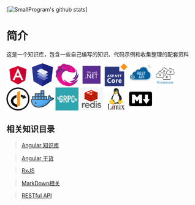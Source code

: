 
[![SmallProgram's github stats](https://github-readme-stats.vercel.app/api?username=smallprogram&show_icons=true&theme=dark)]

# 简介
这是一个知识库，包含一些自己编写的知识、代码示例和收集整理的配套资料


<div>
        <img src="./image/angluar.png" width="60" height="60"></img>
        <img src="./image/AngularMaterial.png" width="60" height="60"></img>
        <img src="./image/rxjs.jpg" width="60" height="60"></img>
        <img src="./image/.net.png" width="60" height="60"></img>
        <img src="./image/asp.netcore.png" width="60" height="60"></img>
        <img src="./image/restfullapi.png" width="60" height="60"></img>
        <img src="./image/microservices.jpg" width="60" height="60"></img>
        <img src="./image/identityserver.png" width="60" height="60"></img>
        <img src="./image/docker.jpg" width="60" height="60"></img>
        <img src="./image/grpc.jpg" width="60" height="60"></img>
        <img src="./image/redis.png" width="60" height="60"></img>
        <img src="./image/linux.jpg" width="60" height="60"></img>
        <img src="./image/markdown.png" width="60" height="60"></img>
</div>

## 相关知识目录



> [Angular 知识库](../Angular/docs/Readme.md)

> [Angular 干货](../Angular干货/docs/Readme.md)

> [RxJS](../RxJS/docs/Readme.md)

> [MarkDown相关](../Markdown/docs/readme.md) 

> [RESTful API](../RESTfulAPI/docs/readme.md)


  
